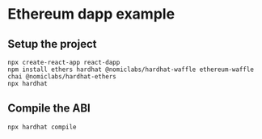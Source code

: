# Ethereum dapp example

## Setup the project

```shell
npx create-react-app react-dapp
npm install ethers hardhat @nomiclabs/hardhat-waffle ethereum-waffle chai @nomiclabs/hardhat-ethers
npx hardhat
```

## Compile the ABI

```shell
npx hardhat compile
```
